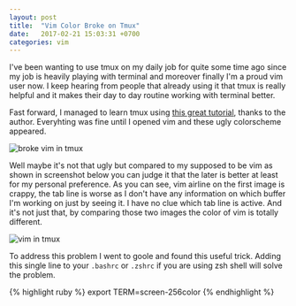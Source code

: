 ```yaml
---
layout: post
title:  "Vim Color Broke on Tmux"
date:   2017-02-21 15:03:31 +0700
categories: vim
---
```


I've been wanting to use tmux on my daily job for quite some time ago since my job is heavily playing with terminal and moreover finally I'm a proud vim user now. I keep hearing from people that already using it that tmux is really helpful and it makes their day to day routine working with terminal better.

Fast forward, I managed to learn tmux using [this great tutorial](http://blog.hawkhost.com/2010/06/28/tmux-the-terminal-multiplexer/), thanks to the author. Everyhting was fine until I opened vim and these ugly colorscheme appeared.

![broke vim in tmux]({{site.url}}/assets/images/old.png)

Well maybe it's not that ugly but compared to my supposed to be vim as shown in screenshot below you can judge it that the later is better at least for my personal preference. As you can see, vim airline on the first image is crappy, the tab line is worse as I don't have any information on which buffer I'm working on just by seeing it. I have no clue which tab line is active. And it's not just that, by comparing those two images the color of vim is totally different.

![vim in tmux]({{site.url}}/assets/images/new.png)

To address this problem I went to goole and found this useful trick. Adding this single line to your `.bashrc` or `.zshrc` if you are using zsh shell will solve the problem.

{% highlight ruby %}
export TERM=screen-256color
{% endhighlight %}
